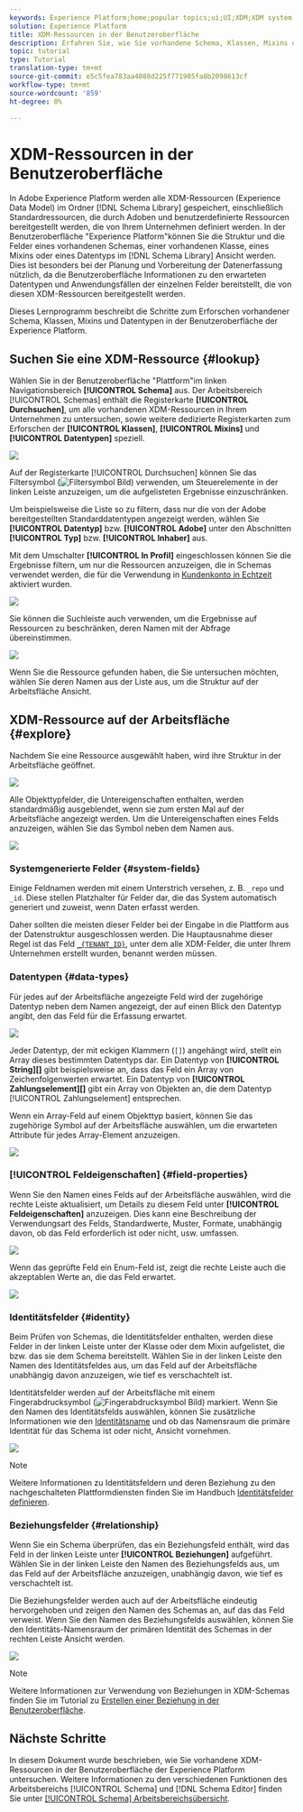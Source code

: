 ```yaml
---
keywords: Experience Platform;home;popular topics;ui;UI;XDM;XDM system;experience data model;Experience data model;Experience Data Model;data model;Data Model;explore;class;mixin;data type;schema;
solution: Experience Platform
title: XDM-Ressourcen in der Benutzeroberfläche
description: Erfahren Sie, wie Sie vorhandene Schema, Klassen, Mixins und Datentypen in der Benutzeroberfläche der Experience Platform untersuchen.
topic: tutorial
type: Tutorial
translation-type: tm+mt
source-git-commit: e5c5fea783aa4088d225f771905fa8b2098613cf
workflow-type: tm+mt
source-wordcount: '859'
ht-degree: 0%

---
```



# XDM-Ressourcen in der Benutzeroberfläche

In Adobe Experience Platform werden alle XDM-Ressourcen (Experience Data Model) im Ordner [!DNL Schema Library] gespeichert, einschließlich Standardressourcen, die durch Adoben und benutzerdefinierte Ressourcen bereitgestellt werden, die von Ihrem Unternehmen definiert werden. In der Benutzeroberfläche &quot;Experience Platform&quot;können Sie die Struktur und die Felder eines vorhandenen Schemas, einer vorhandenen Klasse, eines Mixins oder eines Datentyps im [!DNL Schema Library] Ansicht werden. Dies ist besonders bei der Planung und Vorbereitung der Datenerfassung nützlich, da die Benutzeroberfläche Informationen zu den erwarteten Datentypen und Anwendungsfällen der einzelnen Felder bereitstellt, die von diesen XDM-Ressourcen bereitgestellt werden.

Dieses Lernprogramm beschreibt die Schritte zum Erforschen vorhandener Schema, Klassen, Mixins und Datentypen in der Benutzeroberfläche der Experience Platform.

## Suchen Sie eine XDM-Ressource {#lookup}

Wählen Sie in der Benutzeroberfläche &quot;Plattform&quot;im linken Navigationsbereich **[!UICONTROL Schema]** aus. Der Arbeitsbereich [!UICONTROL Schemas] enthält die Registerkarte **[!UICONTROL Durchsuchen]**, um alle vorhandenen XDM-Ressourcen in Ihrem Unternehmen zu untersuchen, sowie weitere dedizierte Registerkarten zum Erforschen der **[!UICONTROL Klassen]**, **[!UICONTROL Mixins]** und **[!UICONTROL Datentypen]** speziell.

![](../images/ui/explore/tabs.png)

Auf der Registerkarte [!UICONTROL Durchsuchen] können Sie das Filtersymbol (![Filtersymbol Bild](../images/ui/explore/icon.png)) verwenden, um Steuerelemente in der linken Leiste anzuzeigen, um die aufgelisteten Ergebnisse einzuschränken.

Um beispielsweise die Liste so zu filtern, dass nur die von der Adobe bereitgestellten Standarddatentypen angezeigt werden, wählen Sie **[!UICONTROL Datentyp]** bzw. **[!UICONTROL Adobe]** unter den Abschnitten **[!UICONTROL Typ]** bzw. **[!UICONTROL Inhaber]** aus.

Mit dem Umschalter **[!UICONTROL In Profil]** eingeschlossen können Sie die Ergebnisse filtern, um nur die Ressourcen anzuzeigen, die in Schemas verwendet werden, die für die Verwendung in [Kundenkonto in Echtzeit](../../profile/home.md) aktiviert wurden.

![](../images/ui/explore/filter.png)

Sie können die Suchleiste auch verwenden, um die Ergebnisse auf Ressourcen zu beschränken, deren Namen mit der Abfrage übereinstimmen.

![](../images/ui/explore/search.png)

Wenn Sie die Ressource gefunden haben, die Sie untersuchen möchten, wählen Sie deren Namen aus der Liste aus, um die Struktur auf der Arbeitsfläche Ansicht.

## XDM-Ressource auf der Arbeitsfläche {#explore}

Nachdem Sie eine Ressource ausgewählt haben, wird ihre Struktur in der Arbeitsfläche geöffnet.

![](../images/ui/explore/canvas.png)

Alle Objekttypfelder, die Untereigenschaften enthalten, werden standardmäßig ausgeblendet, wenn sie zum ersten Mal auf der Arbeitsfläche angezeigt werden. Um die Untereigenschaften eines Felds anzuzeigen, wählen Sie das Symbol neben dem Namen aus.

![](../images/ui/explore/field-expand.png)

### Systemgenerierte Felder {#system-fields}

Einige Feldnamen werden mit einem Unterstrich versehen, z. B. `_repo` und `_id`. Diese stellen Platzhalter für Felder dar, die das System automatisch generiert und zuweist, wenn Daten erfasst werden.

Daher sollten die meisten dieser Felder bei der Eingabe in die Plattform aus der Datenstruktur ausgeschlossen werden. Die Hauptausnahme dieser Regel ist das Feld [`_{TENANT_ID}`](../api/getting-started.md#know-your-tenant_id), unter dem alle XDM-Felder, die unter Ihrem Unternehmen erstellt wurden, benannt werden müssen.

### Datentypen {#data-types}

Für jedes auf der Arbeitsfläche angezeigte Feld wird der zugehörige Datentyp neben dem Namen angezeigt, der auf einen Blick den Datentyp angibt, den das Feld für die Erfassung erwartet.

![](../images/ui/explore/data-types.png)

Jeder Datentyp, der mit eckigen Klammern (`[]`) angehängt wird, stellt ein Array dieses bestimmten Datentyps dar. Ein Datentyp von **[!UICONTROL String]\[]** gibt beispielsweise an, dass das Feld ein Array von Zeichenfolgenwerten erwartet. Ein Datentyp von **[!UICONTROL Zahlungselement]\[]** gibt ein Array von Objekten an, die dem Datentyp [!UICONTROL Zahlungselement] entsprechen.

Wenn ein Array-Feld auf einem Objekttyp basiert, können Sie das zugehörige Symbol auf der Arbeitsfläche auswählen, um die erwarteten Attribute für jedes Array-Element anzuzeigen.

![](../images/ui/explore/array-type.png)

### [!UICONTROL Feldeigenschaften] {#field-properties}

Wenn Sie den Namen eines Felds auf der Arbeitsfläche auswählen, wird die rechte Leiste aktualisiert, um Details zu diesem Feld unter **[!UICONTROL Feldeigenschaften]** anzuzeigen. Dies kann eine Beschreibung der Verwendungsart des Felds, Standardwerte, Muster, Formate, unabhängig davon, ob das Feld erforderlich ist oder nicht, usw. umfassen.

![](../images/ui/explore/field-properties.png)

Wenn das geprüfte Feld ein Enum-Feld ist, zeigt die rechte Leiste auch die akzeptablen Werte an, die das Feld erwartet.

![](../images/ui/explore/enum-field.png)

### Identitätsfelder {#identity}

Beim Prüfen von Schemas, die Identitätsfelder enthalten, werden diese Felder in der linken Leiste unter der Klasse oder dem Mixin aufgelistet, die bzw. das sie dem Schema bereitstellt. Wählen Sie in der linken Leiste den Namen des Identitätsfeldes aus, um das Feld auf der Arbeitsfläche unabhängig davon anzuzeigen, wie tief es verschachtelt ist.

Identitätsfelder werden auf der Arbeitsfläche mit einem Fingerabdrucksymbol (![Fingerabdrucksymbol Bild](../images/ui/explore/identity-symbol.png)) markiert. Wenn Sie den Namen des Identitätsfelds auswählen, können Sie zusätzliche Informationen wie den [Identitätsname](../../identity-service/namespaces.md) und ob das Namensraum die primäre Identität für das Schema ist oder nicht, Ansicht vornehmen.

![](../images/ui/explore/identity-field.png)

>[!NOTE]
>
>Weitere Informationen zu Identitätsfeldern und deren Beziehung zu den nachgeschalteten Plattformdiensten finden Sie im Handbuch [Identitätsfelder definieren](./fields/identity.md).

### Beziehungsfelder {#relationship}

Wenn Sie ein Schema überprüfen, das ein Beziehungsfeld enthält, wird das Feld in der linken Leiste unter **[!UICONTROL Beziehungen]** aufgeführt. Wählen Sie in der linken Leiste den Namen des Beziehungsfelds aus, um das Feld auf der Arbeitsfläche anzuzeigen, unabhängig davon, wie tief es verschachtelt ist.

Die Beziehungsfelder werden auch auf der Arbeitsfläche eindeutig hervorgehoben und zeigen den Namen des Schemas an, auf das das Feld verweist. Wenn Sie den Namen des Beziehungsfelds auswählen, können Sie den Identitäts-Namensraum der primären Identität des Schemas in der rechten Leiste Ansicht werden.

![](../images/ui/explore/relationship-field.png)

>[!NOTE]
>
>Weitere Informationen zur Verwendung von Beziehungen in XDM-Schemas finden Sie im Tutorial zu [Erstellen einer Beziehung in der Benutzeroberfläche](../tutorials/create-schema-ui.md).

## Nächste Schritte

In diesem Dokument wurde beschrieben, wie Sie vorhandene XDM-Ressourcen in der Benutzeroberfläche der Experience Platform untersuchen. Weitere Informationen zu den verschiedenen Funktionen des Arbeitsbereichs [!UICONTROL Schema] und [!DNL Schema Editor] finden Sie unter [[!UICONTROL Schema] Arbeitsbereichsübersicht](./overview.md).